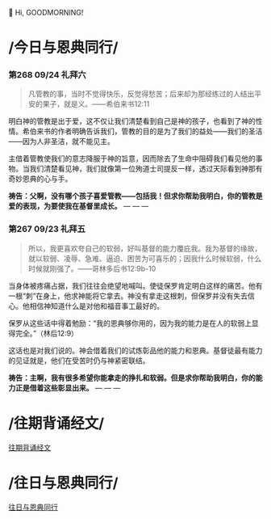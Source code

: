👋 Hi, GOODMORNING!

# /今日与恩典同行/

### 第268 09/24 礼拜六

>凡管教的事，当时不觉得快乐，反觉得愁苦；后来却为那经练过的人结出平安的果子，就是义。——希伯来书12:11

明白神的管教是出于爱，这不仅让我们清楚看到自己是神的孩子，也看到了神的性情。希伯来书的作者明确告诉我们，管教的目的是为了我们的益处——我们的圣洁——因为人非圣洁，就不能见主。

主借着管教使我们的意志降服于神的旨意，因而除去了生命中阻碍我们看见他的事物。当我们清楚看见神，我们就像第一位殉道士司提反一样，透过天际看到神那有奇妙恩典的心与手。

**祷告：父啊，没有哪个孩子喜爱管教——包括我！但求你帮助我明白，你的管教是爱的表现，为要使我在基督里成长。**
— — —

### 第267 09/23 礼拜五

>所以，我更喜欢夸自己的软弱，好叫基督的能力覆庇我。我为基督的缘故，就以软弱、凌辱、急难、逼迫、困苦为可喜乐的；因我什么时候软弱，什么时候就刚强了。——哥林多后书12:9b-10

当身体被疼痛占据，我们往往会绝望地喊叫。使徒保罗肯定明白这样的痛苦。他有一根“刺”在身上，他求神能将它拿去。神没有拿走这根刺，但保罗并没有失去信心。他相信神知道什么是对他和福音事工最好的。

保罗从这些话中得着勉励：“我的恩典够你用的，因为我的能力是在人的软弱上显得完全。”（林后12:9）

这话也是对我们说的。神会借着我们的试炼彰品他的能力和恩典。基督徒最有能力的见证就是，他们在受苦时仍与神紧密联结。

**祷告：主啊，我有很多希望你能拿走的挣扎和软弱。但是求你帮助我明白，你的能力正是借着这些彰显出来。**
— — —

# /往期背诵经文/

[往期背诵经文](https://github.com/GOODNEWSNOW/GOODNEWSNOW/blob/main/past%20scripture.md)

# /往日与恩典同行/

[往日与恩典同行](https://github.com/GOODNEWSNOW/GOODNEWSNOW/blob/main/past%20food.md)
